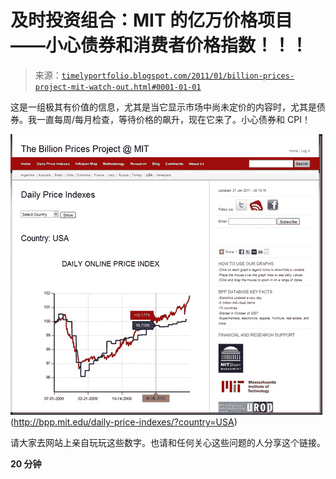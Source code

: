 <!--yml

分类：未分类

日期：2024-05-18 15:23:36

-->

# 及时投资组合：MIT 的亿万价格项目——小心债券和消费者价格指数！！！

> 来源：[`timelyportfolio.blogspot.com/2011/01/billion-prices-project-mit-watch-out.html#0001-01-01`](http://timelyportfolio.blogspot.com/2011/01/billion-prices-project-mit-watch-out.html#0001-01-01)

这是一组极其有价值的信息，尤其是当它显示市场中尚未定价的内容时，尤其是债券。我一直每周/每月检查，等待价格的飙升，现在它来了。小心债券和 CPI！

![2011-01-27 亿万价格项目](img/6a3c35f31dafdbb8de8a632196be7955.png "2011-01-27 亿万价格项目")(http://bpp.mit.edu/daily-price-indexes/?country=USA)

请大家去网站上亲自玩玩这些数字。也请和任何关心这些问题的人分享这个链接。

**20 分钟**
